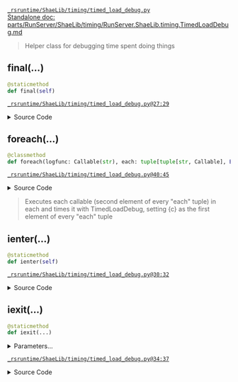 [`_rsruntime/ShaeLib/timing/timed_load_debug.py`](/_rsruntime/ShaeLib/timing/timed_load_debug.py "Source")  
[Standalone doc: parts/RunServer/ShaeLib/timing/RunServer.ShaeLib.timing.TimedLoadDebug.md](RunServer.ShaeLib.timing.TimedLoadDebug)  
> Helper class for debugging time spent doing things

## final(...)
```python
@staticmethod
def final(self)
```

[`_rsruntime/ShaeLib/timing/timed_load_debug.py@27:29`](/_rsruntime/ShaeLib/timing/timed_load_debug.py#L27)

<details>
<summary>Source Code</summary>

```python
def final(self):
    self.logfn(self.msgfmt[0][1].format(opc=self.ocounter, ipc=self.icounter))
    self.ocounter = None # stop accidental multiple final() calls
```
</details>

> <no doc>

## foreach(...)
```python
@classmethod
def foreach(logfunc: Callable(str), each: tuple[tuple[str, Callable], Ellipsis], tld_args)
```

[`_rsruntime/ShaeLib/timing/timed_load_debug.py@40:45`](/_rsruntime/ShaeLib/timing/timed_load_debug.py#L40)

<details>
<summary>Source Code</summary>

```python
@classmethod
def foreach(cls, logfunc: typing.Callable[[str], None], *each: tuple[tuple[str, typing.Callable[[], None]], ...], **tld_args):
    '''Executes each callable (second element of every "each" tuple) in each and times it with TimedLoadDebug, setting {c} as the first element of every "each" tuple'''
    tld = cls(logfunc, iterable=(n for n,c in each), **tld_args)
    for n,c in each:
        with tld: c()
```
</details>

> Executes each callable (second element of every "each" tuple) in each and times it with TimedLoadDebug, setting {c} as the first element of every "each" tuple

## ienter(...)
```python
@staticmethod
def ienter(self)
```

[`_rsruntime/ShaeLib/timing/timed_load_debug.py@30:32`](/_rsruntime/ShaeLib/timing/timed_load_debug.py#L30)

<details>
<summary>Source Code</summary>

```python
def ienter(self):
    self.icounter = PerfCounter(sec='', secs='')
    self.logfn(self.msgfmt[1][0].format(c=next(self.cur[0]), opc=self.ocounter, ipc=self.icounter))
```
</details>

> <no doc>

## iexit(...)
```python
@staticmethod
def iexit(...)
```
<details>
<summary>Parameters...</summary>

```python
    self, exc_type: type | None, exc_value: typing.Any | None,
    traceback: traceback
```
</details>

[`_rsruntime/ShaeLib/timing/timed_load_debug.py@34:37`](/_rsruntime/ShaeLib/timing/timed_load_debug.py#L34)

<details>
<summary>Source Code</summary>

```python
def iexit(self, exc_type: type | None, exc_value: typing.Any | None, traceback: TracebackType):
    r = self.msgfmt[2](exc_type, exc_value, traceback)
    if r is False: return
    self.logfn(self.msgfmt[1][1].format(c=next(self.cur[1]), opc=self.ocounter, ipc=self.icounter) if r is None else r)
```
</details>

> <no doc>